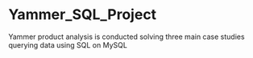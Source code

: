 # Yammer_SQL_Project
Yammer product analysis is conducted solving three main case studies querying data using SQL on MySQL
